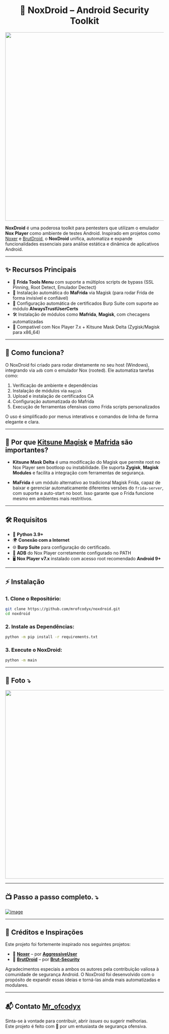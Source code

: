 <h1 align="center">
🐾 NoxDroid – Android Security Toolkit
</h1>
<p align="center"><img src="https://github.com/user-attachments/assets/b17ff714-ff09-46e6-bdf4-c9382911ed4f" width="600"/></p>

**NoxDroid** é uma poderosa toolkit para pentesters que utilizam o emulador **Nox Player** como ambiente de testes Android. Inspirado em projetos como [Noxer](https://github.com/AggressiveUser/noxer/) e [BrutDroid](https://github.com/Brut-Security/BrutDroid/), o **NoxDroid** unifica, automatiza e expande funcionalidades essenciais para análise estática e dinâmica de aplicativos Android.

---

## ✨ Recursos Principais

- 📱 **Frida Tools Menu** com suporte a múltiplos scripts de bypass (SSL Pinning, Root Detect, Emulador Dectect)
- 🧪 Instalação automática do **MaFrida** via Magisk (para rodar Frida de forma invisível e confiável)
- 🔐 Configuração automática de certificados Burp Suite com suporte ao módulo **AlwaysTrustUserCerts**
- 🛠️ Instalação de módulos como **Mafrida**, **Magisk**, com checagens automatizadas
- 🌙 Compatível com Nox Player 7.x + Kitsune Mask Delta (Zygisk/Magisk para x86_64)

---

## 🚀 Como funciona?

O NoxDroid foi criado para rodar diretamente no seu host (Windows), integrando via `adb` com o emulador Nox (rooted). Ele automatiza tarefas como:

1. Verificação de ambiente e dependências
2. Instalação de módulos via `magisk`
3. Upload e instalação de certificados CA
4. Configuração automatizada do Mafrida
5. Execução de ferramentas ofensivas como Frida scripts personalizados

O uso é simplificado por menus interativos e comandos de linha de forma elegante e clara.

---

## 🧠 Por que [Kitsune Magisk](https://github.com/1q23lyc45/KitsuneMagisk/) e [Mafrida](https://github.com/theShinigami/MaFrida/) são importantes?

- **Kitsune Mask Delta** é uma modificação do Magisk que permite root no Nox Player sem bootloop ou instabilidade. Ele suporta **Zygisk**, **Magisk Modules** e facilita a integração com ferramentas de segurança.

- **MaFrida** é um módulo alternativo ao tradicional Magisk Frida, capaz de baixar e gerenciar automaticamente diferentes versões do `frida-server`, com suporte a auto-start no boot. Isso garante que o Frida funcione mesmo em ambientes mais restritivos.
---

## 🛠️ Requisitos

- 🐍 **Python 3.9+**
- 🌍 **Conexão com a Internet**
- 🌐 **Burp Suite** para configuração do certificado.
- 📱 **ADB** do Nox Player corretamente configurado no PATH
- 🖥️ **Nox Player v7.x** instalado com acesso root recomendado **Android 9+**

---

## ⚡ Instalação

### 1. Clone o Repositório:
```bash
git clone https://github.com/mrofcodyx/noxdroid.git
cd noxdroid
```

### 2. Instale as Dependências:
```bash
python -m pip install -r requirements.txt
```

### 3. Execute o NoxDroid:
```bash
python -m main
```
---

## 📸 Foto ⤵️

<p align="center"><img src="https://github.com/user-attachments/assets/fc0ed403-d473-40df-85fb-df75cb244b1a" width="600"/></p>


---

## 📺 Passo a passo completo. ⤵️
[![image](https://github.com/user-attachments/assets/c0217e91-712f-4d10-ab8a-d22936d98917)](https://youtu.be/6K6LXXmGrzs)

---

## 📜 Créditos e Inspirações

Este projeto foi fortemente inspirado nos seguintes projetos:

- 🎯 [**Noxer**](https://github.com/AggressiveUser/noxer/) – por [**AggressiveUser**](https://github.com/AggressiveUser)
- 🧨 [**BrutDroid**](https://github.com/Brut-Security/BrutDroid/) – por [**Brut-Security**](https://github.com/Brut-Security)

 Agradecimentos especiais a ambos os autores pela contribuição valiosa à comunidade de segurança Android. O NoxDroid foi desenvolvido com o propósito de expandir essas ideias e torná-las ainda mais automatizadas e modulares.

---
## 📬 Contato [Mr_ofcodyx](https://www.linkedin.com/in/mrofcodyx/)

Sinta-se à vontade para contribuir, abrir *issues* ou sugerir melhorias.  
Este projeto é feito com 💙 por um entusiasta de segurança ofensiva.
